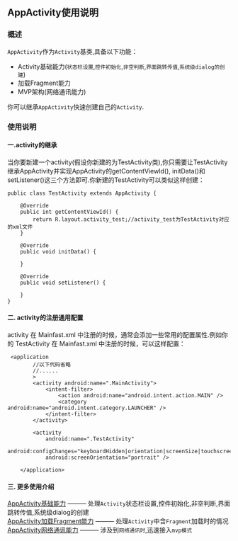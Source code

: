 ## AppActivity使用说明

### 概述
`AppActivity`作为`Activity`基类,具备以下功能：
- Activity基础能力(`状态栏设置`,`控件初始化`,`非空判断`,`界面跳转传值`,`系统级dialog的创建`)
- 加载Fragment能力
- MVP架构(网络通讯能力)  

你可以继承`AppActivity`快速创建自己的`Activity`.

### 使用说明
#### 一.activity的继承
当你要新建一个activity(假设你新建的为TestActivity类),你只需要让TestActivity继承AppActivity并实现AppActivity的getContentViewId(),
initData()和setListener()这三个方法即可.你新建的TestActivity可以类似这样创建：
```
public class TestActivity extends AppActivity {

    @Override
    public int getContentViewId() {
        return R.layout.activity_test;//activity_test为TestActivity对应的xml文件
    }

    @Override
    public void initData() {

    }

    @Override
    public void setListener() {

    }
}
```
#### 二. activity的注册通用配置
activity 在 Mainfast.xml 中注册的时候，通常会添加一些常用的配置属性.例如你的 TestActivity 在 Mainfast.xml 中注册的时候，可以这样配置：
```
 <application
        //以下代码省略
        //......
        >
        <activity android:name=".MainActivity">
            <intent-filter>
                <action android:name="android.intent.action.MAIN" />
                <category android:name="android.intent.category.LAUNCHER" />
            </intent-filter>
        </activity>

        <activity
            android:name=".TestActivity"
            android:configChanges="keyboardHidden|orientation|screenSize|touchscreen"
            android:screenOrientation="portrait" />
            
    </application>
```
#### 三. 更多使用介绍
[AppActivity基础能力](https://github.com/ShaoqiangPei/AndroidLibrary/blob/master/read/AppActivity%E5%9F%BA%E7%A1%80%E8%83%BD%E5%8A%9B%E4%BD%BF%E7%94%A8%E8%AF%B4%E6%98%8E.md) ——— 处理`Activity`状态栏设置,控件初始化,非空判断,界面跳转传值,系统级dialog的创建  
[AppActivity加载Fragment能力](https://github.com/ShaoqiangPei/AndroidLibrary/blob/master/read/AppActivity%E5%8A%A0%E8%BD%BDFragment%E8%83%BD%E5%8A%9B%E4%BD%BF%E7%94%A8%E8%AF%B4%E6%98%8E.md) ——— 处理`Activity`中含`Fragment`加载时的情况  
[AppActivity网络通讯能力](https://github.com/ShaoqiangPei/AndroidLibrary/blob/master/read/AppActivity%E7%BD%91%E7%BB%9C%E9%80%9A%E8%AE%AF%E8%83%BD%E5%8A%9B%E4%BD%BF%E7%94%A8%E8%AF%B4%E6%98%8E.md) ——— 涉及到`网络通讯时`,迅速接入`mvp模式`

